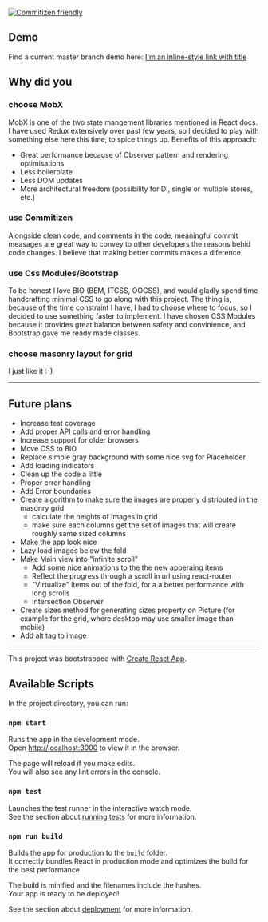[![Commitizen friendly](https://img.shields.io/badge/commitizen-friendly-brightgreen.svg)](http://commitizen.github.io/cz-cli/)

## Demo

Find a current master branch demo here: [I'm an inline-style link with title](https://image-browser.netlify.com/ "Image Browser")

## Why did you

### choose MobX

MobX is one of the two state mangement libraries mentioned in React docs. I have used Redux extensively over past few years, so I decided to play with something else here this time, to spice things up.
Benefits of this approach:

- Great performance because of Observer pattern and rendering optimisations
- Less boilerplate
- Less DOM updates
- More architectural freedom (possibility for DI, single or multiple stores, etc.)

### use Commitizen

Alongside clean code, and comments in the code, meaningful commit measages are great way to convey to other developers the reasons behid code changes. I believe that making better commits makes a diference.

### use Css Modules/Bootstrap

To be honest I love BIO (BEM, ITCSS, OOCSS), and would gladly spend time handcrafting minimal CSS to go along with this project. The thing is, because of the time constraint I have, I had to choose where to focus, so I decided to use something faster to implement. I have chosen CSS Modules because it provides great balance between safety and convinience, and Bootstrap gave me ready made classes.

### choose masonry layout for grid

I just like it :-)

---

## Future plans

* Increase test coverage
* Add proper API calls and error handling
* Increase support for older browsers
* Move CSS to BIO
* Replace simple gray background with some nice svg for Placeholder
* Add loading indicators
* Clean up the code a little
* Proper error handling
* Add Error boundaries
* Create algorithm to make sure the images are properly distributed in the masonry grid
  * calculate the heights of images in grid
  * make sure each columns get the set of images that will create roughly same sized columns
* Make the app look nice
* Lazy load images below the fold
* Make Main view into "infinite scroll"
  * Add some nice animations to the the new apperaing items
  * Reflect the progress through a scroll in url using react-router
  * "Virtualize" items out of the fold, for a a better performance with long scrolls
  * Intersection Observer
* Create sizes method for generating sizes property on Picture (for example for the grid, where desktop may use smaller image than mobile)
* Add alt tag to image

---

This project was bootstrapped with [Create React App](https://github.com/facebook/create-react-app).

## Available Scripts

In the project directory, you can run:

### `npm start`

Runs the app in the development mode.<br>
Open [http://localhost:3000](http://localhost:3000) to view it in the browser.

The page will reload if you make edits.<br>
You will also see any lint errors in the console.

### `npm test`

Launches the test runner in the interactive watch mode.<br>
See the section about [running tests](https://facebook.github.io/create-react-app/docs/running-tests) for more information.

### `npm run build`

Builds the app for production to the `build` folder.<br>
It correctly bundles React in production mode and optimizes the build for the best performance.

The build is minified and the filenames include the hashes.<br>
Your app is ready to be deployed!

See the section about [deployment](https://facebook.github.io/create-react-app/docs/deployment) for more information.
